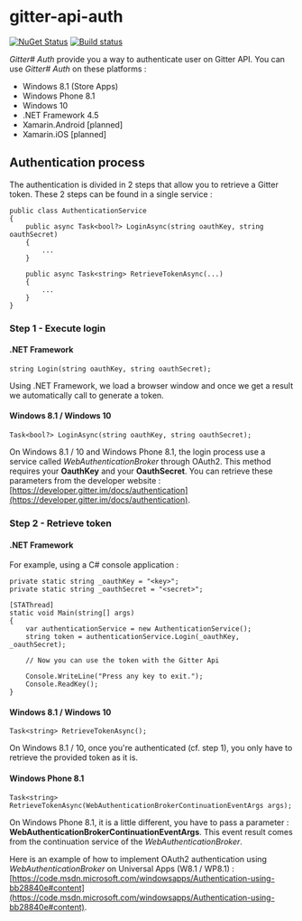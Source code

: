 # gitter-api-auth

[![NuGet Status](http://img.shields.io/nuget/v/gitter-api-auth.svg?style=flat)](https://www.nuget.org/packages/gitter-api-auth/)
[![Build status](https://ci.appveyor.com/api/projects/status/tj8e266j1vb193jr?svg=true)](https://ci.appveyor.com/project/Odonno/gitter-api-auth)

*Gitter# Auth* provide you a way to authenticate user on Gitter API. You can use *Gitter# Auth* on these platforms :

* Windows 8.1 (Store Apps)
* Windows Phone 8.1
* Windows 10
* .NET Framework 4.5
* Xamarin.Android [planned]
* Xamarin.iOS [planned]


## Authentication process

The authentication is divided in 2 steps that allow you to retrieve a Gitter token. These 2 steps can be found in a single service :

```
public class AuthenticationService
{
    public async Task<bool?> LoginAsync(string oauthKey, string oauthSecret)
    {
        ...
    }

    public async Task<string> RetrieveTokenAsync(...)
    {
        ...
    }
}
```

### Step 1 - Execute login

#### .NET Framework

```
string Login(string oauthKey, string oauthSecret);
```

Using .NET Framework, we load a browser window and once we get a result we automatically call to generate a token.

#### Windows 8.1 / Windows 10

```
Task<bool?> LoginAsync(string oauthKey, string oauthSecret);
```

On Windows 8.1 / 10 and Windows Phone 8.1, the login process use a service called *WebAuthenticationBroker* through OAuth2. This method requires your **OauthKey** and your **OauthSecret**. You can retrieve these parameters from the developer website : [https://developer.gitter.im/docs/authentication](https://developer.gitter.im/docs/authentication).

### Step 2 - Retrieve token

#### .NET Framework

For example, using a C# console application : 

```
private static string _oauthKey = "<key>";
private static string _oauthSecret = "<secret>";

[STAThread]
static void Main(string[] args)
{
    var authenticationService = new AuthenticationService();
    string token = authenticationService.Login(_oauthKey, _oauthSecret);

    // Now you can use the token with the Gitter Api

    Console.WriteLine("Press any key to exit.");
    Console.ReadKey();
}
```

#### Windows 8.1 / Windows 10

```
Task<string> RetrieveTokenAsync();
```

On Windows 8.1 / 10, once you're authenticated (cf. step 1), you only have to retrieve the provided token as it is.

#### Windows Phone 8.1

```
Task<string> RetrieveTokenAsync(WebAuthenticationBrokerContinuationEventArgs args);
```

On Windows Phone 8.1, it is a little different, you have to pass a parameter : **WebAuthenticationBrokerContinuationEventArgs**. This event result comes from the continuation service of the *WebAuthenticationBroker*.

Here is an example of how to implement OAuth2 authentication using *WebAuthenticationBroker* on Universal Apps (W8.1 / WP8.1) : [https://code.msdn.microsoft.com/windowsapps/Authentication-using-bb28840e#content](https://code.msdn.microsoft.com/windowsapps/Authentication-using-bb28840e#content).
